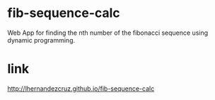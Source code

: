 # fib-sequence-calc

Web App for finding the nth number of the fibonacci sequence using dynamic programming.

# link
http://lhernandezcruz.github.io/fib-sequence-calc

